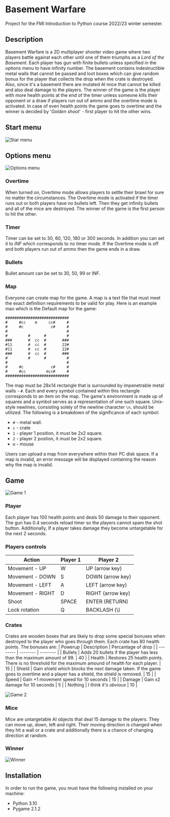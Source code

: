 
# Basement Warfare

Project for the FMI Introduction to Python course 2022/23 winter semester.

## Description
Basement Warfare is a 2D multiplayer shooter video game where two players battle against each other until one of them triumphs as a *Lord of the Basement*. Each player has gun with finite bullets unless specified in the options menu to have infinity number. The basement contains indestructible metal walls that cannot be passed and loot boxes which can give random bonus for the player that collects the drop when the crate is destroyed. Also, since it's a basement there are mutated AI mice that cannot be killed and also deal damage to the players. The winner of the game is the player with more health points at the end of the timer unless someone kills their opponent or a draw if players run out of ammo and the overtime mode is activated. In case of even health points the game goes to overtime and the winner is decided by '*Golden shoot*' - first player to hit the other wins.


## Start menu

![Star menu](screenshots/main_menu.png)

## Options menu

![Options menu](screenshots/options_menu.png)

### Overtime
When turned on, Overtime mode allows players to settle their brawl for sure no matter the circumstances. The Overtime mode is activated if the timer runs out or both players have no bullets left. Then they get infinity bullets and all of the mice are destroyed. The winner of the game is the first person to hit the other.
### Timer
Timer can be set to 30, 60, 120, 180 or 300 seconds. In addition you can set it to *INF* which corresponds to no timer mode. If the Overtime mode is off and both players run out of ammo then the game ends in a draw.
### Bullets
Bullet amount can be set to 30, 50, 99 or INF.
### Map
Everyone can create map for the game. A map is a text file that must meet the exact definition requirements to be valid for play. Here is an example mao which is the Default map for the game:

    ############################
    #     #cc    m     cc#     #
	#     #c            c#     #
	#                          #
	#         #      #         #
	###       #  cc  #       ###
	#11       #  cc  #       22#
	#11       #  cc  #       22#
	###       #  cc  #       ###
	#         #      #         #
	#                          #
	#     #c            c#     #
	#     #cc         mcc#     #
	############################

The map must be 28x14 rectangle that is surrounded by impenetrable metal walls - `#`. Each and every symbol contained within this rectangle corresponds to an item on the map. The game's environment is made up of squares and a symbol serves as a representation of one such square. Unix-style newlines, consisting solely of the newline character `\n`, should be utilized. The following is a breakdown of the significance of each symbol:

 - `#` - metal wall.
 - `c` - crate
 - `1` - player 1 position, it must be 2x2 square.
 - `2` - player 2 postion, it must be 2x2 square.
 - `m` - mouse

Users can upload a map from everywhere within their PC disk space. If a map is invalid, an error message will be displayed containing the reason why the map is invalid.

## Game

![Game 1](screenshots/game_1.png)

### Player
Each player has 100 health points and deals 50 damage to their opponent. The gun has 0.4 seconds reload timer so the players cannot spam the shot button. Additionally, If a player takes damage they become untargetable for the next 2 seconds.

### Players controls
| Action | Player 1 | Player 2 |
| -------- | -------- | -------- |
| Movement - UP | W | UP (arrow key) |
| Movement - DOWN | S| DOWN (arrow key) |
| Movement - LEFT | A | LEFT (arrow key) |
| Movement - RIGHT | D | RIGHT (arrow key) |
| Shoot | SPACE | ENTER (RETURN) |
| Lock rotation | Q | BACKLASH (\\) |


### Crates

Crates are wooden boxes that are likely to drop some special bonuses when destroyed to the player who goes through them. Each crate has 80 health points. The bonuses are:
| Powerup | Description | Percantage of drop |
| -------- | -------- | -------- |
| Bullets | Adds 20 bullets if the player has less than the maximum amount of 99. | 40 |
| Health | Restores 25 health points. There is no threshold for the maximum amound of health for each player. | 15 |
| Shield | Gain shield which blocks the next damage taken. If the game goes to overtime and a player has a shield, the shield is removed. | 15 |
| Speed | Gain +1 movement speed for 10 seconds | 15 |
| Damage | Gain x2 damage for 10 seconds | 5 |
| Nothing | *I think it's obvious* | 10 |

![Game 2](screenshots/game_2.png)

### Mice

Mice are untargetable AI objects that deal 15 damage to the players. They can move up, down, left and right. Their moving direction is changed when they hit a wall or a crate and additionally there is a chance of changing direction at random.

### Winner

![Winner](screenshots/winner_screen.png)

## Installation

In order to run the game, you must have the following installed on your machine:

- Python 3.10
- Pygame 2.1.2
